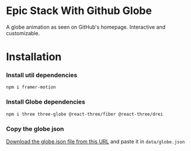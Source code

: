 # Epic Stack With Github Globe

A globe animation as seen on GitHub's homepage. Interactive and customizable.

# Installation

### Install util dependencies

```
npm i framer-motion
```

### Install Globe dependencies

```
npm i three three-globe @react-three/fiber @react-three/drei
```

### Copy the globe json

[Download the globe.json file from this URL](https://gist.github.com/manuarora700/4f03b7767a9431f2589c14c47377328a) and paste it in `data/globe.json`


